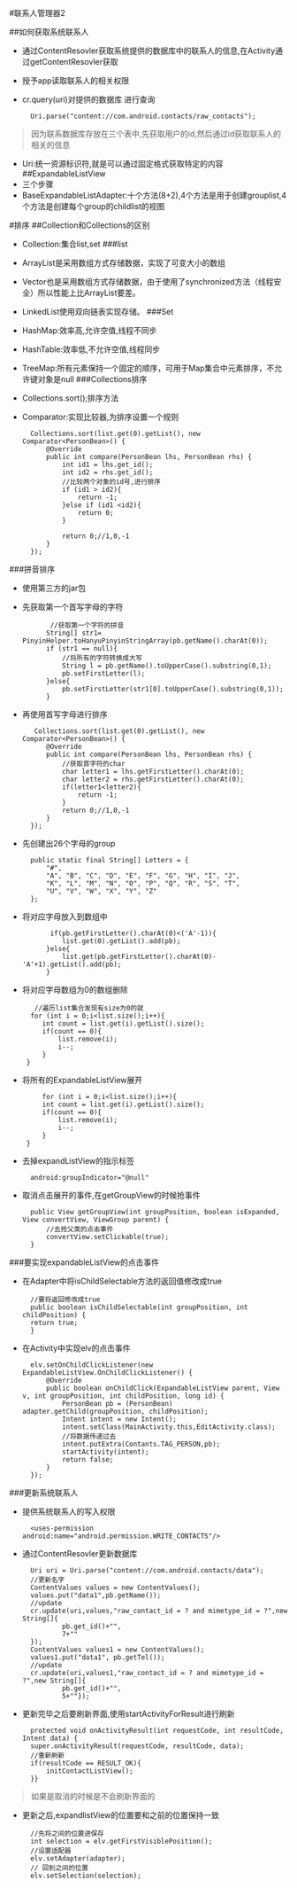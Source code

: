#联系人管理器2

##如何获取系统联系人
- 通过ContentResovler获取系统提供的数据库中的联系人的信息,在Activity通过getContentResovler获取
- 授予app读取联系人的相关权限
- cr.query(uri)对提供的数据库
进行查询
    	
		Uri.parse("content://com.android.contacts/raw_contacts");
> 因为联系数据库存放在三个表中,先获取用户的id,然后通过id获取联系人的相关的信息
- Uri:统一资源标识符,就是可以通过固定格式获取特定的内容
##ExpandableListView
- 三个步骤
- BaseExpandableListAdapter:十个方法(8+2),4个方法是用于创建grouplist,4个方法是创建每个group的childlist的视图

#排序
##Collection和Collections的区别
- Collection:集合list,set
###list
- ArrayList是采用数组方式存储数据，实现了可变大小的数组
- Vector也是采用数组方式存储数据，由于使用了synchronized方法（线程安全）所以性能上比ArrayList要差。
- LinkedList使用双向链表实现存储。
###Set
- HashMap:效率高,允许空值,线程不同步
- HashTable:效率低,不允许空值,线程同步
- TreeMap:所有元素保持一个固定的顺序，可用于Map集合中元素排序，不允许键对象是null
###Collections排序
- Collections.sort();排序方法
- Comparator:实现比较器,为排序设置一个规则

       	Collections.sort(list.get(0).getList(), new Comparator<PersonBean>() {
            @Override
            public int compare(PersonBean lhs, PersonBean rhs) {
                int id1 = lhs.get_id();
                int id2 = rhs.get_id();
				//比较两个对象的id号,进行排序
                if (id1 > id2){
                    return -1;
                }else if (id1 <id2){
                    return 0;
                }

                return 0;//1,0,-1
            }
        });
###拼音排序
- 使用第三方的jar包
- 先获取第一个首写字母的字符

             //获取第一个字符的拼音
            String[] str1= PinyinHelper.toHanyuPinyinStringArray(pb.getName().charAt(0));
            if (str1 == null){
                //将所有的字符转换成大写
                String l = pb.getName().toUpperCase().substring(0,1);
                pb.setFirstLetter(l);
            }else{
                pb.setFirstLetter(str1[0].toUpperCase().substring(0,1));
            }

- 再使用首写字母进行排序

         Collections.sort(list.get(0).getList(), new Comparator<PersonBean>() {
            @Override
            public int compare(PersonBean lhs, PersonBean rhs) {
                //获取首字符的char
                char letter1 = lhs.getFirstLetter().charAt(0);
                char letter2 = rhs.getFirstLetter().charAt(0);
                if(letter1<letter2){
                    return -1;
                }
                return 0;//1,0,-1
            }
        });
- 先创建出26个字母的group

        public static final String[] Letters = {
            "#",
            "A", "B", "C", "D", "E", "F", "G", "H", "I", "J",
            "K", "L", "M", "N", "O", "P", "Q", "R", "S", "T",
            "U", "V", "W", "X", "Y", "Z"
    	};
- 将对应字母放入到数组中

             if(pb.getFirstLetter().charAt(0)<('A'-1)){
                list.get(0).getList().add(pb);
            }else{
                list.get(pb.getFirstLetter().charAt(0)-'A'+1).getList().add(pb);
            }
- 将对应字母数组为0的数组删除

         //遍历list集合发现有size为0的就
       	for (int i = 0;i<list.size();i++){
           int count = list.get(i).getList().size();
           if(count == 0){
               list.remove(i);
               i--;
           }
       }
- 将所有的ExpandableListView展开

           for (int i = 0;i<list.size();i++){
           int count = list.get(i).getList().size();
           if(count == 0){
               list.remove(i);
               i--;
           }
       }
- 去掉expandListView的指示标签

        android:groupIndicator="@null"
- 取消点击展开的事件,在getGroupView的时候抢事件

        public View getGroupView(int groupPosition, boolean isExpanded, View convertView, ViewGroup parent) {
            //去抢父类的点击事件
            convertView.setClickable(true);
        }
###要实现expandableListView的点击事件
- 在Adapter中将isChildSelectable方法的返回值修改成true
		
		//要将返回修改成true
        public boolean isChildSelectable(int groupPosition, int childPosition) {
        return true;
    	}
- 在Activity中实现elv的点击事件
            
		elv.setOnChildClickListener(new ExpandableListView.OnChildClickListener() {
            @Override
            public boolean onChildClick(ExpandableListView parent, View v, int groupPosition, int childPosition, long id) {
                PersonBean pb = (PersonBean) adapter.getChild(groupPosition, childPosition);
                Intent intent = new Intent();
                intent.setClass(MainActivity.this,EditActivity.class);
                //将数据传递过去
                intent.putExtra(Contants.TAG_PERSON,pb);
                startActivity(intent);
                return false;
            }
        });
###更新系统联系人
- 提供系统联系人的写入权限

    	<uses-permission android:name="android.permission.WRITE_CONTACTS"/>
- 通过ContentResovler更新数据库

        Uri uri = Uri.parse("content://com.android.contacts/data");
        //更新名字
        ContentValues values = new ContentValues();
        values.put("data1",pb.getName());
        //update
        cr.update(uri,values,"raw_contact_id = ? and mimetype_id = ?",new String[]{
                pb.get_id()+"",
                7+""
        });
        ContentValues values1 = new ContentValues();
        values1.put("data1", pb.getTel());
        //update
        cr.update(uri,values1,"raw_contact_id = ? and mimetype_id = ?",new String[]{
                pb.get_id()+"",
                5+""});
- 更新完毕之后要刷新界面,使用startActivityForResult进行刷新

        protected void onActivityResult(int requestCode, int resultCode, Intent data) {
        super.onActivityResult(requestCode, resultCode, data);
        //重新刷新
        if(resultCode == RESULT_OK){
            initContactListView();
        }}
> 如果是取消的时候是不会刷新界面的

- 更新之后,expandlistView的位置要和之前的位置保持一致

		//先将之间的位置进保存
        int selection = elv.getFirstVisiblePosition();
		//设置适配器	
		elv.setAdapter(adapter);
		// 回到之间的位置
        elv.setSelection(selection);
